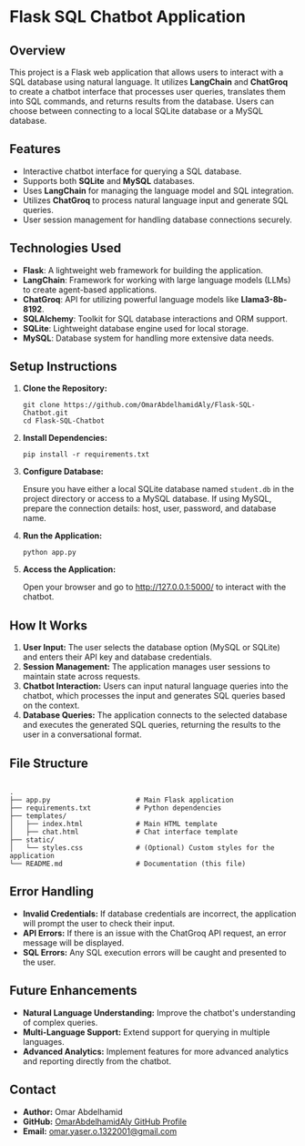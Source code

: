 <!DOCTYPE html>
<html lang="en">
<head>
    <meta charset="UTF-8">
    <meta name="viewport" content="width=device-width, initial-scale=1.0">
    

</head>
<body>

<h1>Flask SQL Chatbot Application</h1>

<h2>Overview</h2>
<p>This project is a Flask web application that allows users to interact with a SQL database using natural language. It utilizes <strong>LangChain</strong> and <strong>ChatGroq</strong> to create a chatbot interface that processes user queries, translates them into SQL commands, and returns results from the database. Users can choose between connecting to a local SQLite database or a MySQL database.</p>

<h2>Features</h2>
<ul>
    <li>Interactive chatbot interface for querying a SQL database.</li>
    <li>Supports both <strong>SQLite</strong> and <strong>MySQL</strong> databases.</li>
    <li>Uses <strong>LangChain</strong> for managing the language model and SQL integration.</li>
    <li>Utilizes <strong>ChatGroq</strong> to process natural language input and generate SQL queries.</li>
    <li>User session management for handling database connections securely.</li>
</ul>

<h2>Technologies Used</h2>
<ul>
    <li><strong>Flask</strong>: A lightweight web framework for building the application.</li>
    <li><strong>LangChain</strong>: Framework for working with large language models (LLMs) to create agent-based applications.</li>
    <li><strong>ChatGroq</strong>: API for utilizing powerful language models like <strong>Llama3-8b-8192</strong>.</li>
    <li><strong>SQLAlchemy</strong>: Toolkit for SQL database interactions and ORM support.</li>
    <li><strong>SQLite</strong>: Lightweight database engine used for local storage.</li>
    <li><strong>MySQL</strong>: Database system for handling more extensive data needs.</li>
</ul>

<h2>Setup Instructions</h2>
<ol>
    <li><strong>Clone the Repository:</strong>
        <pre><code>git clone https://github.com/OmarAbdelhamidAly/Flask-SQL-Chatbot.git
cd Flask-SQL-Chatbot</code></pre>
    </li>
    <li><strong>Install Dependencies:</strong>
        <pre><code>pip install -r requirements.txt</code></pre>
    </li>
    <li><strong>Configure Database:</strong>
        <p>Ensure you have either a local SQLite database named <code>student.db</code> in the project directory or access to a MySQL database. If using MySQL, prepare the connection details: host, user, password, and database name.</p>
    </li>
    <li><strong>Run the Application:</strong>
        <pre><code>python app.py</code></pre>
    </li>
    <li><strong>Access the Application:</strong>
        <p>Open your browser and go to <a href="http://127.0.0.1:5000/">http://127.0.0.1:5000/</a> to interact with the chatbot.</p>
    </li>
</ol>

<h2>How It Works</h2>
<ol>
    <li><strong>User Input:</strong> The user selects the database option (MySQL or SQLite) and enters their API key and database credentials.</li>
    <li><strong>Session Management:</strong> The application manages user sessions to maintain state across requests.</li>
    <li><strong>Chatbot Interaction:</strong> Users can input natural language queries into the chatbot, which processes the input and generates SQL queries based on the context.</li>
    <li><strong>Database Queries:</strong> The application connects to the selected database and executes the generated SQL queries, returning the results to the user in a conversational format.</li>
</ol>

<h2>File Structure</h2>
<pre><code>
.
├── app.py                     # Main Flask application
├── requirements.txt           # Python dependencies
├── templates/
│   ├── index.html             # Main HTML template
│   ├── chat.html              # Chat interface template
├── static/
│   └── styles.css             # (Optional) Custom styles for the application
└── README.md                  # Documentation (this file)
</code></pre>

<h2>Error Handling</h2>
<ul>
    <li><strong>Invalid Credentials:</strong> If database credentials are incorrect, the application will prompt the user to check their input.</li>
    <li><strong>API Errors:</strong> If there is an issue with the ChatGroq API request, an error message will be displayed.</li>
    <li><strong>SQL Errors:</strong> Any SQL execution errors will be caught and presented to the user.</li>
</ul>

<h2>Future Enhancements</h2>
<ul>
    <li><strong>Natural Language Understanding:</strong> Improve the chatbot's understanding of complex queries.</li>
    <li><strong>Multi-Language Support:</strong> Extend support for querying in multiple languages.</li>
    <li><strong>Advanced Analytics:</strong> Implement features for more advanced analytics and reporting directly from the chatbot.</li>
</ul>

<h2>Contact</h2>
<ul>
    <li><strong>Author:</strong> Omar Abdelhamid</li>
    <li><strong>GitHub:</strong> <a href="https://github.com/OmarAbdelhamidAly">OmarAbdelhamidAly GitHub Profile</a></li>
    <li><strong>Email:</strong> <a href="mailto:omar.yaser.o.1322001@gmail.com">omar.yaser.o.1322001@gmail.com</a></li>
</ul>

</body>
</html>
